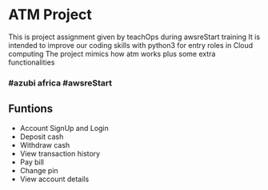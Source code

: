 # ATM Project
This is project assignment given by teachOps during awsreStart training
It is intended to improve our coding skills with python3 for entry roles in Cloud computing
The project mimics how atm works plus some extra functionalities
### #azubi africa #awsreStart

## Funtions
 * Account SignUp and Login
 * Deposit cash
 * Withdraw cash
 * View transaction history
 * Pay bill
 * Change pin
 * View account details
 
